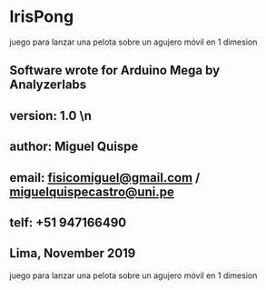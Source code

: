 #               IrisPong 

juego para lanzar una pelota sobre un agujero móvil en 1 dimesion

##    Software wrote for Arduino Mega by Analyzerlabs 
##    version: 1.0 \n
##    author: Miguel Quispe
##    email: fisicomiguel@gmail.com / miguelquispecastro@uni.pe
##    telf:  +51 947166490

##                    Lima, November 2019


juego para lanzar una pelota sobre un agujero móvil en 1 dimesion
